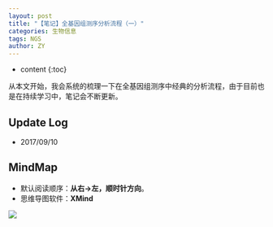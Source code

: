 ```yaml
---
layout: post
title: "【笔记】全基因组测序分析流程（一）"
categories: 生物信息
tags: NGS
author: ZY
---
```


* content
{:toc}

从本文开始，我会系统的梳理一下在全基因组测序中经典的分析流程，由于目前也是在持续学习中，笔记会不断更新。




## Update Log
- 2017/09/10

## MindMap
* 默认阅读顺序：**从右→左，顺时针方向**。
* 思维导图软件：**XMind**

![](https://raw.githubusercontent.com/woaielf/woaielf.github.io/master/_posts/Pic/1709/170910-1.png)




